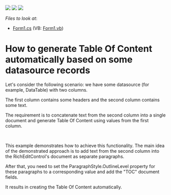 <!-- default badges list -->
![](https://img.shields.io/endpoint?url=https://codecentral.devexpress.com/api/v1/VersionRange/128610291/13.2.5%2B)
[![](https://img.shields.io/badge/Open_in_DevExpress_Support_Center-FF7200?style=flat-square&logo=DevExpress&logoColor=white)](https://supportcenter.devexpress.com/ticket/details/E5011)
[![](https://img.shields.io/badge/📖_How_to_use_DevExpress_Examples-e9f6fc?style=flat-square)](https://docs.devexpress.com/GeneralInformation/403183)
<!-- default badges end -->
<!-- default file list -->
*Files to look at*:

* [Form1.cs](./CS/WindowsFormsApplication1/Form1.cs) (VB: [Form1.vb](./VB/WindowsFormsApplication1/Form1.vb))
<!-- default file list end -->
# How to generate Table Of Content automatically based on some datasource records


<p>Let's consider the following scenario: we have some datasource (for example, DataTable) with two columns.</p><p>The first column contains some headers and the second column contains some text.</p><p>The requirement is to concatenate text from the second column into a single document and generate Table Of Content using values from the first column.</p><br />
<p>This example demonstrates how to achieve this functionality. The main idea of the demonstrated approach is to add text from the second column into the RichEditControl's document as separate paragraphs.</p><p>After that, you need to set the ParagraphStyle.OutlineLevel property for these paragraphs to a corresponding value and add the "TOC" document fields.</p><p>It results in creating the Table Of Content automatically.</p>

<br/>


